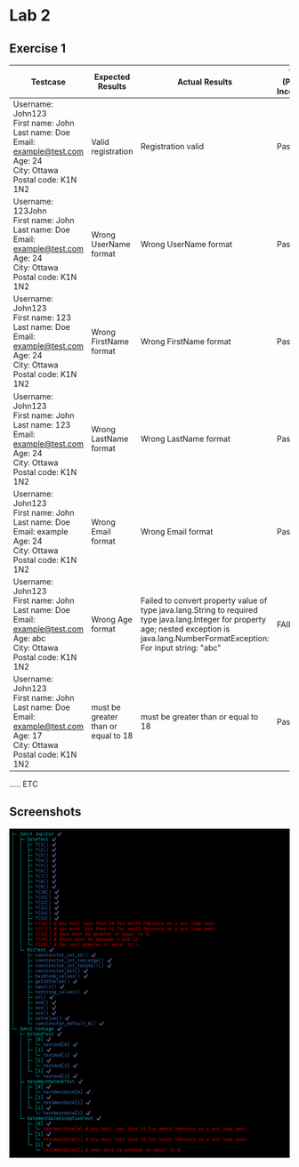 # Lab 2

## Exercise 1

| Testcase    | Expected Results | Actual Results | Verdict (Pass, Fail, Inconclusive) |
| -------- | ------- | -------- | -------- |
| Username: John123 <br> First name: John <br> Last name: Doe <br> Email: example@test.com <br> Age: 24 <br> City: Ottawa <br> Postal code: K1N 1N2  | Valid registration    |  Registration valid    |  Pass    |
| Username: 123John <br> First name: John <br> Last name: Doe <br> Email: example@test.com <br> Age: 24 <br> City: Ottawa <br> Postal code: K1N 1N2  | Wrong UserName format    |  Wrong UserName format |  Pass    |
| Username: John123 <br> First name: 123 <br> Last name: Doe <br> Email: example@test.com <br> Age: 24 <br> City: Ottawa <br> Postal code: K1N 1N2  | Wrong FirstName format    |  Wrong FirstName format |  Pass    |
| Username: John123 <br> First name: John <br> Last name: 123 <br> Email: example@test.com <br> Age: 24 <br> City: Ottawa <br> Postal code: K1N 1N2  | Wrong LastName format    |  Wrong LastName format |  Pass    |
| Username: John123 <br> First name: John <br> Last name: Doe <br> Email: example <br> Age: 24 <br> City: Ottawa <br> Postal code: K1N 1N2  | Wrong Email format    |  Wrong Email format |  Pass    |
| Username: John123 <br> First name: John <br> Last name: Doe <br> Email: example@test.com <br> Age: abc <br> City: Ottawa <br> Postal code: K1N 1N2  | Wrong Age format    |  	Failed to convert property value of type java.lang.String to required type java.lang.Integer for property age; nested exception is java.lang.NumberFormatException: For input string: "abc" |  FAIL    |
| Username: John123 <br> First name: John <br> Last name: Doe <br> Email: example@test.com <br> Age: 17 <br> City: Ottawa <br> Postal code: K1N 1N2  | 	must be greater than or equal to 18    |  		must be greater than or equal to 18 |  Pass    |

..... ETC

## Screenshots

![testcases](assets/tcs.png) 
